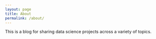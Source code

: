 ```yaml
---
layout: page
title: About
permalink: /about/
---
```


This is a blog for sharing data science projects across a variety of topics.
